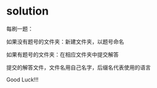 # solution
每刷一题：

  如果没有题号的文件夹：新建文件夹，以题号命名
  
  如果有题号的文件夹：在相应文件夹中提交解答
 
 
 提交的解答文件，文件名用自己名字，后缀名代表使用的语言
 
 
 Good Luck!!!

